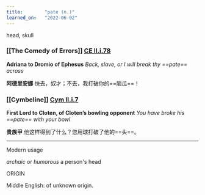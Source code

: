 ```yaml
---
title:        "pate (n.)"
learned_on:   "2022-06-02"
---
```


head, skull

### [[The Comedy of Errors]] [CE II.i.78](https://www.shakespeareswords.com/Public/Play.aspx?Act=2&Scene=1&WorkId=1#112710) 

**Adriana to Dromio of Ephesus** *Back, slave, or I will break thy ==pate== across*

**阿德里安娜** 快去，奴才；不去，我打破你的==脑瓜==！

### [[Cymbeline]] [Cym II.i.7](https://www.shakespeareswords.com/Public/Play.aspx?Act=2&Scene=1&WorkId=7#137697) 

**First Lord to Cloten, of Cloten’s bowling opponent** *You have broke his ==pate== with your bowl*

**贵族甲** 他这样得到了什么？您用球打破了他的==头==。

------

Modern usage

*archaic* or *humorous* a person's head


ORIGIN

Middle English: of unknown origin.